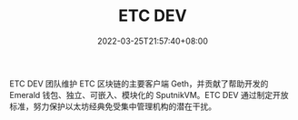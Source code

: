 ﻿---
weight: 
title: "ETC DEV"
description: "ETC DEV 团队维护 ETC 区块链的主要客户端 Geth，并贡献了帮助开发的 Emerald 钱包、独立、可嵌入、模块化的 SputnikVM"
date: 2022-03-25T21:57:40+08:00
lastmod: 2022-03-25T16:45:40+08:00
draft: false
authors: ["Metabd"]
featuredImage: "etc-dev.jpg"
link: ""
tags: ["研究机构","ETC DEV"]
categories: ["navigation"]
navigation: ["研究机构"]
lightgallery: true
toc: true
pinned: false
recommend: false
recommend1: false
---
ETC DEV 团队维护 ETC 区块链的主要客户端 Geth，并贡献了帮助开发的 Emerald 钱包、独立、可嵌入、模块化的 SputnikVM。ETC DEV 通过制定开放标准，努力保护以太坊经典免受集中管理机构的潜在干扰。
